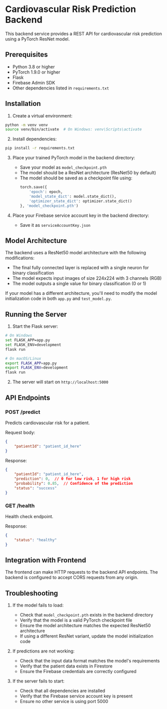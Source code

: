 # Cardiovascular Risk Prediction Backend

This backend service provides a REST API for cardiovascular risk prediction using a PyTorch ResNet model.

## Prerequisites

- Python 3.8 or higher
- PyTorch 1.9.0 or higher
- Flask
- Firebase Admin SDK
- Other dependencies listed in `requirements.txt`

## Installation

1. Create a virtual environment:
```bash
python -m venv venv
source venv/bin/activate  # On Windows: venv\Scripts\activate
```

2. Install dependencies:
```bash
pip install -r requirements.txt
```

3. Place your trained PyTorch model in the backend directory:
   - Save your model as `model_checkpoint.pth`
   - The model should be a ResNet architecture (ResNet50 by default)
   - The model should be saved as a checkpoint file using:
     ```python
     torch.save({
         'epoch': epoch,
         'model_state_dict': model.state_dict(),
         'optimizer_state_dict': optimizer.state_dict()
     }, 'model_checkpoint.pth')
     ```

4. Place your Firebase service account key in the backend directory:
   - Save it as `serviceAccountKey.json`

## Model Architecture

The backend uses a ResNet50 model architecture with the following modifications:
- The final fully connected layer is replaced with a single neuron for binary classification
- The model expects input images of size 224x224 with 3 channels (RGB)
- The model outputs a single value for binary classification (0 or 1)

If your model has a different architecture, you'll need to modify the model initialization code in both `app.py` and `test_model.py`.

## Running the Server

1. Start the Flask server:
```bash
# On Windows
set FLASK_APP=app.py
set FLASK_ENV=development
flask run

# On macOS/Linux
export FLASK_APP=app.py
export FLASK_ENV=development
flask run
```

2. The server will start on `http://localhost:5000`

## API Endpoints

### POST /predict
Predicts cardiovascular risk for a patient.

Request body:
```json
{
    "patientId": "patient_id_here"
}
```

Response:
```json
{
    "patientId": "patient_id_here",
    "prediction": 0,  // 0 for low risk, 1 for high risk
    "probability": 0.85,  // Confidence of the prediction
    "status": "success"
}
```

### GET /health
Health check endpoint.

Response:
```json
{
    "status": "healthy"
}
```

## Integration with Frontend

The frontend can make HTTP requests to the backend API endpoints. The backend is configured to accept CORS requests from any origin.

## Troubleshooting

1. If the model fails to load:
   - Check that `model_checkpoint.pth` exists in the backend directory
   - Verify that the model is a valid PyTorch checkpoint file
   - Ensure the model architecture matches the expected ResNet50 architecture
   - If using a different ResNet variant, update the model initialization code

2. If predictions are not working:
   - Check that the input data format matches the model's requirements
   - Verify that the patient data exists in Firestore
   - Ensure the Firebase credentials are correctly configured

3. If the server fails to start:
   - Check that all dependencies are installed
   - Verify that the Firebase service account key is present
   - Ensure no other service is using port 5000 